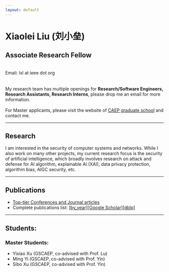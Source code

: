 ```yaml
---
layout: default
---
```


# Xiaolei Liu (刘小垒)


<div class="title">
<h2>Associate Research Fellow</h2>

<br>
Email: lxl at ieee dot org

</div>

<div class ="blocks">
<br>
<br>
My research team has multiple openings for <b>Research/Software Engineers, Research Assistants, Research Interns</b>, please drop me an email for more information.
<br>
<br>
For Master applicants, please visit the website of <a href="https://site.gscaep.ac.cn/" target="_blank">CAEP graduate school</a> and contact me.
</div>


---

## Research

<div class="blocks">
I am interested in the security of computer systems and networks. While I also work on many other projects, my current research focus is the security of artificial intelligence, which broadly involves research on attack and defense for AI algorithm, explainable AI (XAI), data privacy protection, algorithm bias, AIGC security, etc.
</div>

---

## Publications

<div class ="blocks">
<ul class="blocks">
  <li><a href="/toptier.html" target="_blank">Top-tier Conferences and Journal articles</a></li>
  <li>Complete publications list: <a href="/pubs.html">[by_year]</a><a href="https://scholar.google.com/citations?user=2ahbtVoAAAAJ" target="_blank">[Google Scholar]</a><a href="https://dblp.org/pid/34/8893-1.html" target="_blank">[dblp]</a></li>
</ul>
</div>

---

## Students:

### Master Students:

- Yixiao Xu (GSCAEP, co-advised with Prof. Lu)
- Ming Yi (GSCAEP, co-advised with Prof. Yin)
- Sibo Xu (GSCAEP, co-advised with Prof. Yin)

<br>
